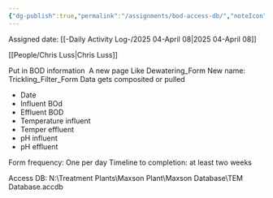 ```yaml
---
{"dg-publish":true,"permalink":"/assignments/bod-access-db/","noteIcon":"","created":"2025-05-20T09:18:15.806-05:00"}
---
```


Assigned date: [[-Daily Activity Log-/2025 04-April 08\|2025 04-April 08]]

[[People/Chris Luss\|Chris Luss]]

Put in BOD information 
A new page
Like Dewatering_Form
New name: Trickling_Filter_Form
Data gets composited or pulled

- Date
- Influent BOd
- Effluent BOD
- Temperature influent
- Temper effluent 
- pH influent
- pH effluent
  
Form frequency: One per day
Timeline to completion: at least two weeks

Access DB: N:\Treatment Plants\Maxson Plant\Maxson Database\TEM Database.accdb